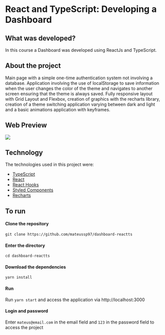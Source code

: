 # React and TypeScript: Developing a Dashboard

## What was developed?

In this course a Dashboard was developed using ReactJs and TypeScript.

## About the project

Main page with a simple one-time authentication system not involving a database. Application involving the use of localStorage to save information when the user changes the color of the theme and navigates to another screen ensuring that the theme is always saved. Fully responsive layout with Grid Layout and Flexbox, creation of graphics with the recharts library, creation of a theme switching application varying between dark and light and a basic animations application with keyframes.

## Web Preview

![](./src/assets/GifMyWallet.gif)

## Technology

The technologies used in this project were:

- [TypeScript](https://www.typescriptlang.org/)
- [React](https://reactjs.org/)
- [React Hooks](https://reactjs.org/docs/hooks-intro.html)
- [Styled Components](https://styled-components.com/)
- [Recharts](https://recharts.org/en-US)

## To run

#### Clone the repository

`git clone https://github.com/mateussp97/dashboard-reactts`

#### Enter the directory

`cd dashboard-reactts`

#### Download the dependencies

`yarn install`

#### Run

Run `yarn start` and access the application via http://localhost:3000

#### Login and password

Enter `mateus@email.com` in the email field and `123` in the password field to access the project

